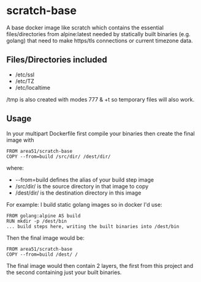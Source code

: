 # scratch-base

A base docker image like scratch which contains the essential files/directories
from alpine:latest needed by statically built binaries (e.g. golang) that need
to make https/tls connections or current timezone data.

## Files/Directories included
* /etc/ssl
* /etc/TZ
* /etc/localtime

/tmp is also created with modes 777 & +t so temporary files will also work.

## Usage

In your multipart Dockerfile first compile your binaries then create the final
image with
```
FROM area51/scratch-base
COPY --from=build /src/dir/ /dest/dir/
```

where:
* --from=build defines the alias of your build step image
* /src/dir/ is the source directory in that image to copy
* /dest/dir/ is the destination directory in this image

For example: I build static golang images so in docker I'd use:

```
FROM golang:alpine AS build
RUN mkdir -p /dest/bin
... build steps here, writing the built binaries into /dest/bin
```

Then the final image would be:
```
FROM area51/scratch-base
COPY --from=build /dest/ /
```

The final image would then contain 2 layers, the first from this project and the
second containing just your built binaries.
